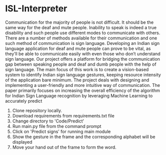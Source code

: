 # ISL-Interpreter

Communication for the majority of people is 
not difficult. It should be the same way for the deaf and 
mute people. Inability to speak is indeed a true disability 
and such people use different modes to communicate with 
others. There are a number of methods available for their 
communication and one such method of communication is 
sign language. Developing an Indian sign language 
application for deaf and mute people can prove to be vital, 
as they’ll be able to communicate easily with even those 
who don’t understand sign language. Our project offers a 
platform for bridging the communication gap between 
speaking people and deaf and dumb people with the help 
of sign language. The main focus of this work is to create 
a vision-based system to identify Indian sign language 
gestures, keeping resource intensity of the application bare 
minimum. The project deals with designing and 
implementing a user-friendly and more intuitive way of 
communication. The paper primarily focuses on 
increasing the overall efficiency of the algorithm for 
Indian Sign Language recognition by leveraging Machine 
Learning to accurately predict

1. Clone repository locally.
2. Download requirements from requirements.txt file
3. Change directory to 'Code/Predict'
4. Run main.py file from the command prompt
5. Click on 'Predict signs' for running main module
6. Show the gesture in the frame and the corresponding alphabet will be displayed
7. Move your hand out of the frame to form the word.
